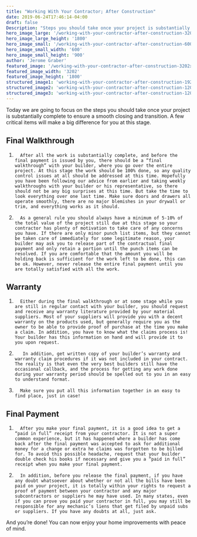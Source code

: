 ```yaml
---
title: "Working With Your Contractor; After Construction"
date: 2019-06-24T17:46:14-04:00
draft: false
Description: "Steps you should take once your project is substantially complete to ensure a smooth closing and transition. A few critical items can be the difference maker in satisfaction."
hero_image_large: '/working-with-your-contractor-after-construction-3202x1800.jpg'
hero_image_large_height: '1800'
hero_image_small: '/working-with-your-contractor-after-construction-600x900.jpg'
hero_image_small_width: '600'
hero_image_small_height: '900'
author: 'Jerome Graber'
featured_image: '/working-with-your-contractor-after-construction-3202x1800.jpg'
featured_image_width: '3202'
featured_image_height: '1800'
structured_image1: 'working-with-your-contractor-after-construction-1920x1080.jpg'
structured_image2: 'working-with-your-contractor-after-construction-1200x1200.jpg'
structured_image3: 'working-with-your-contractor-after-construction-1200x800.jpg'
---
```


Today we are going to focus on the steps you should take once your project is substantially complete to ensure a smooth closing and transition. A few critical items will make a big difference for you at this stage. 

## Final Walkthrough

1.       After all the work is substantially complete, and before the final payment is issued by you, there should be a “final walkthrough” with your builder, where you go over the entire project. At this stage the work should be 100% done, so any quality control issues at all should be addressed at this time. Hopefully you have been following our advice from earlier and taking weekly walkthroughs with your builder or his representative, so there should not be any big surprises at this time. But take the time to look everything over one last time. Make sure doors and drawers all operate smoothly, there are no major blemishes in your drywall or trim, and everything works as it should. 

 

2.       As a general rule you should always have a minimum of 5-10% of the total value of the project still due at this stage so your contractor has plenty of motivation to take care of any concerns you have. If there are only minor punch list items, but they cannot be taken care of immediately for some legitimate reason, your builder may ask you to release part of the contractual final payment and only retain a portion until the punch items can be resolved. If you are comfortable that the amount you will be holding back is sufficient for the work left to be done, this can be ok. However, never release the entire final payment until you are totally satisfied with all the work. 

 

## Warranty 

1.       Either during the final walkthrough or at some stage while you are still in regular contact with your builder, you should request and receive any warranty literature provided by your material suppliers. Most of your suppliers will provide you with a decent warranty on the products used, but generally require you as the owner to be able to provide proof of purchase at the time you make a claim. In addition, you have to know what the claims process is! Your builder has this information on hand and will provide it to you upon request. 

 

2.        In addition, get written copy of your builder’s warranty and warranty claim procedures if it was not included in your contract. The reality is that even the very best builders still have the occasional callback, and the process for getting any work done during your warranty period should be spelled out to you in an easy to understand format. 

 

3.       Make sure you put all this information together in an easy to find place, just in case!

 

## Final Payment

1.       After you make your final payment, it is a good idea to get a “paid in full” receipt from your contractor. It is not a super common experience, but it has happened where a builder has come back after the final payment was accepted to ask for additional money for a change or extra he claims was forgotten to be billed for. To avoid this possible headache, request that your builder double check his books if necessary and give you a “paid in full” receipt when you make your final payment. 

 

2.       In addition, before you release the final payment, if you have any doubt whatsoever about whether or not all the bills have been paid on your project, it is totally within your rights to request a proof of payment between your contractor and any major subcontractors or suppliers he may have used. In many states, even if you can prove you paid your contractor in full, you may still be responsible for any mechanic’s liens that get filed by unpaid subs or suppliers. If you have any doubts at all, just ask.

And you’re done! You can now enjoy your home improvements with peace of mind. 


